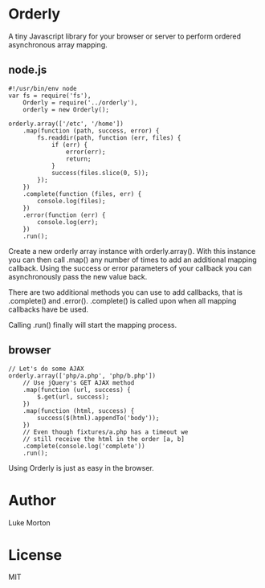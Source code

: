# Orderly

A tiny Javascript library for your browser or server to perform
ordered asynchronous array mapping.

## node.js

```
#!/usr/bin/env node
var fs = require('fs'),
    Orderly = require('../orderly'),
    orderly = new Orderly();

orderly.array(['/etc', '/home'])
    .map(function (path, success, error) {
        fs.readdir(path, function (err, files) {
            if (err) {
                error(err);
                return;
            }
            success(files.slice(0, 5));
        });
    })
    .complete(function (files, err) {
        console.log(files);
    })
    .error(function (err) {
        console.log(err);
    })
    .run();
```
Create a new orderly array instance with orderly.array(). With
this instance you can then call .map() any number of times to add an
additional mapping callback. Using the success or error parameters
of your callback you can asynchronously pass the new value back.

There are two additional methods you can use to add callbacks, that
is .complete() and .error(). .complete() is called upon when all
mapping callbacks have be used.

Calling .run() finally will start the mapping process.

## browser

```
// Let's do some AJAX
orderly.array(['php/a.php', 'php/b.php'])
	// Use jQuery's GET AJAX method
	.map(function (url, success) {
		$.get(url, success);
	})
	.map(function (html, success) {
		success($(html).appendTo('body'));
	})
	// Even though fixtures/a.php has a timeout we
	// still receive the html in the order [a, b]
	.complete(console.log('complete'))
	.run();
```

Using Orderly is just as easy in the browser.

# Author

Luke Morton

# License

MIT
